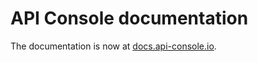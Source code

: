 # API Console documentation

The documentation is now at [docs.api-console.io](https://docs.api-console.io/).

